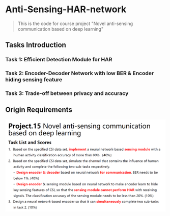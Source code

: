 # Anti-Sensing-HAR-network
> This is the code for course project "Novel anti-sensing communication based on deep learning"

## Tasks Introduction
### Task 1: Efficient Detection Module for HAR
### Task 2: Encoder-Decoder Network with low BER & Encoder hiding sensing feature
### Task 3: Trade-off between privacy and accuracy

## Origin Requirements
![img.png](resources/img.png)